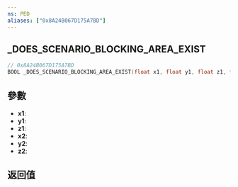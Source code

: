 ```yaml
---
ns: PED
aliases: ["0x8A24B067D175A7BD"]
---
```

## _DOES_SCENARIO_BLOCKING_AREA_EXIST

```c
// 0x8A24B067D175A7BD
BOOL _DOES_SCENARIO_BLOCKING_AREA_EXIST(float x1, float y1, float z1, float x2, float y2, float z2);
```


## 參數
* **x1**: 
* **y1**: 
* **z1**: 
* **x2**: 
* **y2**: 
* **z2**: 

## 返回值
